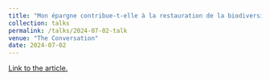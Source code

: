 ```yaml
---
title: "Mon épargne contribue-t-elle à la restauration de la biodiversité ?"
collection: talks
permalink: /talks/2024-07-02-talk
venue: "The Conversation"
date: 2024-07-02
---
```

[Link to the article.](https://theconversation.com/drafts/233810)
